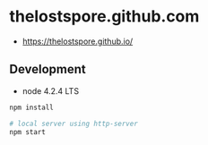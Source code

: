 # thelostspore.github.com

* https://thelostspore.github.io/

## Development
- node 4.2.4 LTS

```bash
npm install

# local server using http-server
npm start
``` 
